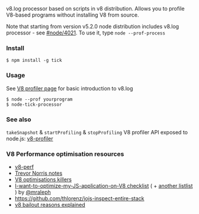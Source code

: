v8.log processor based on scripts in v8 distribution. 
Allows you to profile V8-based programs without installing V8 from source.

Note that starting from version v5.2.0 node distribution includes v8.log processor - see [#node/4021](https://github.com/nodejs/node/pull/4021). To use it, type `node --prof-process`

### Install
	$ npm install -g tick

### Usage

See [V8 profiler page](https://github.com/v8/v8/wiki/V8%20Profiler) for basic introduction to v8.log

	$ node --prof yourprogram
	$ node-tick-processor

### See also

`takeSnapshot` & `startProfiling` & `stopProfiling` V8 profiler API exposed to node.js: [v8-profiler](https://github.com/dannycoates/v8-profiler)


### V8 Performance optimisation resources

 - [v8-perf](https://thlorenz.github.io/v8-perf/)
 - [Trevor Norris notes](https://gist.github.com/trevnorris/6fea5ab2632dff8b5b25#file-perf-training-syllabus-md)
 - [V8 optimisations killers](https://github.com/petkaantonov/bluebird/wiki/Optimization-killers)
 - [I-want-to-optimize-my-JS-application-on-V8 checklist](http://mrale.ph/blog/2011/12/18/v8-optimization-checklist.html) ( + [another listlist](http://mrale.ph/v8/resources.html) ) by <a href="https://github.com/mraleph" class="user-mention">@mraleph</a>
 - https://github.com/thlorenz/iojs-inspect-entire-stack
 - [v8 bailout reasons explained](https://github.com/vhf/v8-bailout-reasons)
